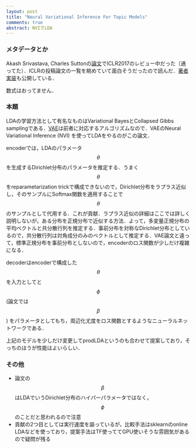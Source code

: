 ```yaml
---
layout: post
title: "Neural Variational Inference For Topic Models"
comments: true
abstract: NVIでLDA
---
```


### メタデータとか

Akash Srivastava, Charles Suttonの[論文](https://openreview.net/forum?id=BybtVK9lg)でICLR2017のレビュー中だった（通ってた）．ICLRの投稿論文の一覧を眺めていて面白そうだったので読んだ．[著者実装](https://github.com/akashgit/Neural-Variational-Inference-for-Topic-Models)も公開している．

数式はおってません．

### 本題

LDAの学習方法として有名なものはVariational BayesとCollapsed Gibbs samplingである．[VAE](https://arxiv.org/abs/1312.6114)は前者に対応するアルゴリズムなので．VAEのNeural Variational Inference (NVI) を使ってLDAをやるのがこの論文．

encoderでは，LDAのパラメータ$$\theta$$を生成するDirichlet分布のパラメータを推定する．うまく$$\theta$$をreparametarization trickで構成できないので，Dirichlet分布をラプラス近似し，そのサンプルにSoftmax関数を適用することで$$\theta$$のサンプルとして代用する．これが貢献．ラプラス近似の詳細はここでは詳しく説明しないが，ある分布を正規分布で近似する方法．よって，多変量正規分布の平均ベクトルと共分散行列を推定する．事前分布を対称なDirichlet分布としているので，共分散行列は対角成分のみのベクトルとして推定する．VAE論文と違って，標準正規分布を事前分布としないので，encoderのロス関数が少しだけ複雑になる．

decoderはencoderで構成した$$\theta$$を入力としてと$$\phi$$ (論文では $$\beta$$) をパラメータとしてもち，周辺化尤度をロス関数とするようなニューラルネットワークである．

上記のモデルを少しだけ変更してprodLDAというのも合わせて提案しており，そっちのほうが性能はよいらしい．

### その他

- 論文の$$\beta$$はLDAでいうDirichlet分布のハイパーパラメータではなく，$$\phi$$のことだと思われるので注意
- 貢献の2つ目としては実行速度を謳っているが，比較手法はsklearnのonline LDAなどを使っており，提案手法はTF使っててGPU使いそうな雰囲気があるので疑問が残る
